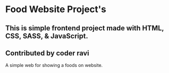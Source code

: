 
# Food Website Project's

## This is simple frontend project made with HTML, CSS, SASS, & JavaScript.
## Contributed by coder ravi
A simple web for showing a foods on website.
